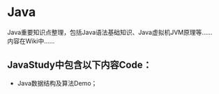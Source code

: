 # Java
Java重要知识点整理，包括Java语法基础知识、Java虚拟机JVM原理等……\
内容在Wiki中……

## JavaStudy中包含以下内容Code：
* Java数据结构及算法Demo；
